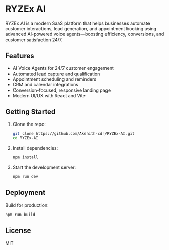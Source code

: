 # RYZEx AI

RYZEx AI is a modern SaaS platform that helps businesses automate customer interactions, lead generation, and appointment booking using advanced AI-powered voice agents—boosting efficiency, conversions, and customer satisfaction 24/7.

## Features
- AI Voice Agents for 24/7 customer engagement
- Automated lead capture and qualification
- Appointment scheduling and reminders
- CRM and calendar integrations
- Conversion-focused, responsive landing page
- Modern UI/UX with React and Vite

## Getting Started
1. Clone the repo:
   ```bash
   git clone https://github.com/Akshith-cdr/RYZEx-AI.git
   cd RYZEx-AI
   ```
2. Install dependencies:
   ```bash
   npm install
   ```
3. Start the development server:
   ```bash
   npm run dev
   ```

## Deployment
Build for production:
```bash
npm run build
```

## License
MIT
